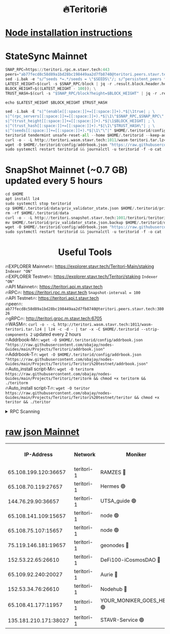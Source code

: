 <h1 align="center"> 🔥Teritori🔥</h1>


[Node installation instructions](https://github.com/obajay/nodes-Guides/tree/main/Projects/Teritori)
=

# StateSync Mainnet
```python
SNAP_RPC=https://teritori.rpc.m.stavr.tech:443
peers="ab77fecd8c58d89a1bd28bc198449aa2d7fb8740@teritori.peers.stavr.tech:38026"
sed -i.bak -e "s/^seeds *=.*/seeds = \"$SEEDS\"/; s/^persistent_peers *=.*/persistent_peers = \"$PEERS\"/" $HOME/.teritorid/config/config.toml
LATEST_HEIGHT=$(curl -s $SNAP_RPC/block | jq -r .result.block.header.height); \
BLOCK_HEIGHT=$((LATEST_HEIGHT - 100)); \
TRUST_HASH=$(curl -s "$SNAP_RPC/block?height=$BLOCK_HEIGHT" | jq -r .result.block_id.hash)

echo $LATEST_HEIGHT $BLOCK_HEIGHT $TRUST_HASH

sed -i.bak -E "s|^(enable[[:space:]]+=[[:space:]]+).*$|\1true| ; \
s|^(rpc_servers[[:space:]]+=[[:space:]]+).*$|\1\"$SNAP_RPC,$SNAP_RPC\"| ; \
s|^(trust_height[[:space:]]+=[[:space:]]+).*$|\1$BLOCK_HEIGHT| ; \
s|^(trust_hash[[:space:]]+=[[:space:]]+).*$|\1\"$TRUST_HASH\"| ; \
s|^(seeds[[:space:]]+=[[:space:]]+).*$|\1\"\"|" $HOME/.teritorid/config/config.toml
teritorid tendermint unsafe-reset-all --home $HOME/.teritorid --keep-addr-book
curl -o - -L http://teritori.wasm.stavr.tech:1011/wasm-teritori.tar.lz4 | lz4 -c -d - | tar -x -C $HOME/.teritorid --strip-components 2
wget -O $HOME/.teritorid/config/addrbook.json "https://raw.githubusercontent.com/obajay/nodes-Guides/main/Projects/Teritori/addrbook.json"
sudo systemctl restart teritorid && journalctl -u teritorid -f -o cat
```

# SnapShot Mainnet (~0.7 GB) updated every 5 hours
```python
cd $HOME
apt install lz4
sudo systemctl stop teritorid
cp $HOME/.teritorid/data/priv_validator_state.json $HOME/.teritorid/priv_validator_state.json.backup
rm -rf $HOME/.teritorid/data
curl -o - -L http://teritori.snapshot.stavr.tech:1001/teritori/teritori-snap.tar.lz4 | lz4 -c -d - | tar -x -C $HOME/.teritorid --strip-components 2
mv $HOME/.teritorid/priv_validator_state.json.backup $HOME/.teritorid/data/priv_validator_state.json
wget -O $HOME/.teritorid/config/addrbook.json "https://raw.githubusercontent.com/obajay/nodes-Guides/main/Projects/Teritori/addrbook.json"
sudo systemctl restart teritorid && journalctl -u teritorid -f -o cat
```
 <h1 align="center"> Useful Tools</h1>

🔥EXPLORER Mainnet🔥:      https://explorer.stavr.tech/Teritori-Main/staking      `Indexer "ON"` \
🔥EXPLORER Testnet🔥:        https://explorer.stavr.tech/Teritori/staking            `Indexer "ON"` \
🔥API Mainnet🔥:                   https://teritori.api.m.stavr.tech \
🔥RPC🔥:                                   https://teritori.rpc.m.stavr.tech                         `Snapshot-interval = 100` \
🔥API Testnet🔥:                     https://teritori.api.t.stavr.tech \
🔥peer🔥:                     `ab77fecd8c58d89a1bd28bc198449aa2d7fb8740@teritori.peers.stavr.tech:38026` \
🔥gRPC🔥:                                http://teritori.grpc.m.stavr.tech:6705 \
🔥WASM🔥: ```curl -o - -L http://teritori.wasm.stavr.tech:1011/wasm-teritori.tar.lz4 | lz4 -c -d - | tar -x -C $HOME/.teritorid --strip-components 2``` updated every 2 hours \
🔥Addrbook-M🔥:    ```wget -O $HOME/.teritorid/config/addrbook.json "https://raw.githubusercontent.com/obajay/nodes-Guides/main/Projects/Teritori/addrbook.json"``` \
🔥Addrbook-T🔥:    ```wget -O $HOME/.teritorid/config/addrbook.json "https://raw.githubusercontent.com/obajay/nodes-Guides/main/Projects/Teritori/Teritori%20testnet/addrbook.json"``` \
🔥Auto_install script-M🔥: ```wget -O teritorm https://raw.githubusercontent.com/obajay/nodes-Guides/main/Projects/Teritori/teritorm && chmod +x teritorm && ./teritorm``` \
🔥Auto_install script-T🔥: ```wget -O teritor https://raw.githubusercontent.com/obajay/nodes-Guides/main/Projects/Teritori/Teritori%20testnet/teritor && chmod +x teritor && ./teritor```

<details>
<summary>RPC Scanning</summary>

<h2 align="center"> We scan nodes in real time every 4 hours. And we provide the final result of RPC endpoints.
We cannot influence the operation of these nodes in any way. </h2>


```python
If Voting Power is higher than 0 --> then the Node is a validator of the network and may be subject to attack and be a potential threat to the chain.
```
```python
We marked such validators with a red symbol
```

</details>

[raw json Mainnet](https://rpc-check.teritorim.stavr.tech/teritorim/rpc-teritorim-result.json)
=



<table><tr><th>IP-Address</th><th>Network</th><th>Moniker</th><th>Latest Block Height</th><th>Earliest Block Height</th><th>Catching Up</th><th>Tx Index</th><th>Voting Power</th><th>Scan Time</th></tr><tr><td>65.108.199.120:36657</td><td>teritori-1</td><td>RAMZES 🔴</td><td>7686935</td><td>5996001</td><td>False</td><td>on</td><td>787117</td><td>2024-03-02T17:23:00.945953429UTC</td></tr><tr><td>65.108.70.119:27657</td><td>teritori-1</td><td>Hermes 🟢</td><td>7686943</td><td>7203180</td><td>False</td><td>on</td><td>0</td><td>2024-03-02T17:23:43.526449961UTC</td></tr><tr><td>144.76.29.90:36657</td><td>teritori-1</td><td>UTSA_guide 🟢</td><td>7686941</td><td>7208001</td><td>False</td><td>on</td><td>0</td><td>2024-03-02T17:23:36.285043281UTC</td></tr><tr><td>65.108.141.109:15657</td><td>teritori-1</td><td>node 🟢</td><td>7686943</td><td>7284986</td><td>False</td><td>on</td><td>0</td><td>2024-03-02T17:23:43.180717623UTC</td></tr><tr><td>65.108.75.107:15657</td><td>teritori-1</td><td>node 🟢</td><td>7686946</td><td>7358868</td><td>False</td><td>on</td><td>0</td><td>2024-03-02T17:24:00.535697923UTC</td></tr><tr><td>75.119.146.181:19657</td><td>teritori-1</td><td>geonodes 🔴</td><td>7686943</td><td>7477201</td><td>False</td><td>on</td><td>37546</td><td>2024-03-02T17:23:42.865314293UTC</td></tr><tr><td>152.53.22.65:26610</td><td>teritori-1</td><td>DeFi100-iCosmosDAO 🔴</td><td>7686946</td><td>7536429</td><td>False</td><td>on</td><td>1476545</td><td>2024-03-02T17:24:04.816680753UTC</td></tr><tr><td>65.109.92.240:20027</td><td>teritori-1</td><td>Aurie 🔴</td><td>7686944</td><td>7568001</td><td>False</td><td>on</td><td>119694</td><td>2024-03-02T17:23:50.012804955UTC</td></tr><tr><td>152.53.34.76:26610</td><td>teritori-1</td><td>Nodehub 🔴</td><td>7686946</td><td>7580883</td><td>False</td><td>on</td><td>65383</td><td>2024-03-02T17:24:05.072181204UTC</td></tr><tr><td>65.108.41.177:11957</td><td>teritori-1</td><td>YOUR_MONIKER_GOES_HERE 🟢</td><td>7686936</td><td>7665829</td><td>False</td><td>on</td><td>0</td><td>2024-03-02T17:23:03.360937267UTC</td></tr><tr><td>135.181.210.171:38027</td><td>teritori-1</td><td>STAVR-Service 🟢</td><td>7686933</td><td>7684501</td><td>False</td><td>on</td><td>0</td><td>2024-03-02T17:22:48.108133295UTC</td></tr></table>
